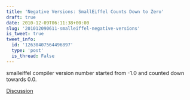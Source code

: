 ```yaml
---
title: 'Negative Versions: SmallEiffel Counts Down to Zero'
draft: true
date: 2010-12-09T06:11:38+00:00
slug: '201012090611-smalleiffel-negative-versions'
is_tweet: true
tweet_info:
  id: '12630407564496897'
  type: 'post'
  is_thread: False
---
```




smalleiffel compiler version number started from -1.0 and counted down towards 0.0.

[Discussion](https://x.com/sytelus/status/12630407564496897)
